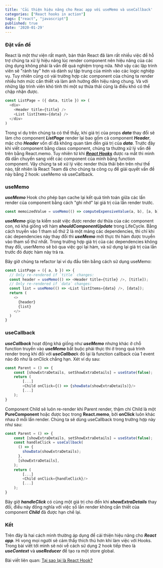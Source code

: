 ```yaml
---
title: 'Cải thiện hiệu năng cho Reac app với useMemo và useCallback'
categories: ["React hooks in action"]
tags: ["react", "javascript"]
published: true
date: '2020-01-29'
---
```


### Đặt vấn đề
React là một thư viện rất mạnh, bản thân React đã làm rất nhiều việc để hỗ trợ chúng ta xử lý hiệu năng lúc render component nên hiệu năng của các ứng dụng không phải là vấn đề quá nghiệm trọng nữa. Nhờ vậy các lập trình viên sẽ "rảnh tay" hơn và dành sự tập trung của mình vào các logic nghiệp vụ. Tuy nhiên cũng có vài trường hợp các component của chúng ta render nhiều hơn mức cần thiết và làm ảnh hưởng đến hiệu năng chung. Và với những lập trình viên khó tính thì một sự thừa thãi cũng là điều khó có thể chập nhận được.
```javascript
const ListPage = ({ data, title }) => (
  <div>
    <Header title={title} />
    <List listItems={data} />
  </div>
)
```
Trong ví dụ trên chúng ta có thể thấy, khi giá trị của props ***data*** thay đổi sẽ làm cho component ***ListPage*** render lại bao gồm cả component ***Header***, mặc cho ***Header*** vốn dĩ đã không quan tâm đến giá trị của ***data***.
Trước đây khi viết component bằng class component, chúng ta thường xử lý vấn đề trên bằng React.memo. Tuy nhiên từ khi [***React Hooks***](https://vitcaosu.com/why-react-hook/) được ra mắt thì mình đã dần chuyển sang viết các component của mình bằng function component. Vậy chúng ta sẽ xử lý việc render thừa thãi bên trên như thế nào, tất nhiên là React Team đã cho chúng ta công cụ để giải quyết vấn đề này bằng 2 hook: useMemo và useCallback.

### useMemo
***useMemo*** Hook cho phép bạn cache lại kết quả tính toán giữa các lần render của component bằng cách "ghi nhớ" lại giá trị của lần render trước.
```javascript
const memoizedValue = useMemo(() => computeExpensiveValue(a, b), [a, b]);
```
***useMemo*** giúp ta kiểm soát việc được render dư thừa của các component con, nó khá giống với hàm ***shouldComponentUpdate*** trong LifeCycle. Bằng cách truyền vào 1 tham số thứ 2 là một mảng các dependencies, thì chỉ khi các dependencies này thay đổi thì ***useMemo*** mới thực thi hàm được truyền vào tham số thứ nhất. Trong trường hợp giá trị của các dependencies không thay đổi, userMemo sẽ bỏ qua việc gọi lại hàm, và sử dụng lại giá trị của lần trước đó được hàm này trả ra.

Bây giờ chúng ta refactor lại ví dụ đầu tiên bằng cách sử dụng useMemo:
```javascript
const ListPage = ({ a, b }) => {
  // Only re-rendered if `title` changes:
  const header = useMemo(() => <Header title={title} />, [title]);
  // Only re-rendered if `data` changes:
  const list = useMemo(() => <List listItems={data} />, [data]);
  return (
    <>
      {header}
      {list}
    </>
  )
}
```
### useCallback
***useCallback*** hoạt động khá giống như ***useMemo*** nhưng khác ở chỗ function truyền vào ***useMemo*** bắt buộc phải thực thi ở trong quá trình render trong khi đối với ***useCallbac***k đó lại là function callback của 1 event nào đó như là onClick chẳng hạn.
Xét ví dụ sau: 
```javascript
const Parent = () => {
    const [showExtraDetails, setShowExtraDetails] = useState(false);
    return (
        [...]
        <Child onClick={() => {showData(showExtraDetails)}/>
        [...]
    );
}
```
Component Child sẽ luôn re-render khi Parent render, thậm chí Child là một **PureComponent** hoặc được bọc trong **React.memo**, bởi **onClick** luôn khác nhau ở mỗi lần render. Chúng ta sẽ dùng useCallback trong trường hợp này như sau:
```javascript
const Parent = () => {
    const [showExtraDetails, setShowExtraDetails] = useState(false);
    const handleClick = useCallback(
      () => {
        showData(showExtraDetails);
      },
      [showExtraDetails],
    );
    return (
        [...]
        <Child onClick={handleClick}/>
        [...]
    );
}
```
Bây giờ ***handleClick*** có cùng một giá trị cho đến khi ***showExtraDetails*** thay đổi, điều này đồng nghĩa với việc số lần render không cần thiết của component ***Child*** đã được hạn chế lại.

### Kết
Trên đây là hai cách mình thường áp dụng để cải thiện hiệu năng cho ***React app***. Hi vọng mọi người sẽ cảm thấy thích thú hơn khi làm việc với Hooks. Trong bài viết tới mình sẽ nói về cách sử dụng 2 hook tiếp theo là ***useContext*** và ***useReducer*** để tạo ra một store global.

Bài viết liên quan: [Tại sao lại là React Hook?](https://vitcaosu.com/why-react-hook/)


